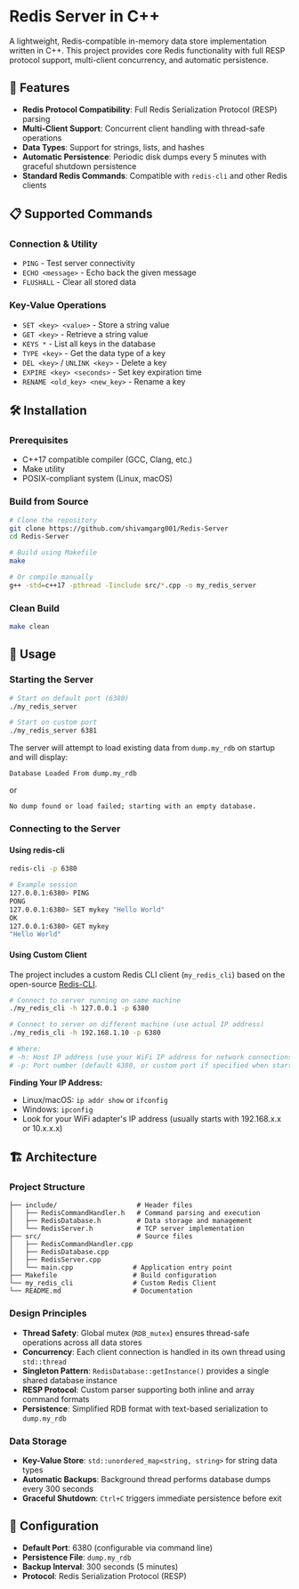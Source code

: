 # Redis Server in C++

A lightweight, Redis-compatible in-memory data store implementation written in C++. This project provides core Redis functionality with full RESP protocol support, multi-client concurrency, and automatic persistence.

## 🚀 Features

- **Redis Protocol Compatibility**: Full Redis Serialization Protocol (RESP) parsing
- **Multi-Client Support**: Concurrent client handling with thread-safe operations
- **Data Types**: Support for strings, lists, and hashes
- **Automatic Persistence**: Periodic disk dumps every 5 minutes with graceful shutdown persistence
- **Standard Redis Commands**: Compatible with `redis-cli` and other Redis clients

## 📋 Supported Commands

### Connection & Utility
- `PING` - Test server connectivity
- `ECHO <message>` - Echo back the given message
- `FLUSHALL` - Clear all stored data

### Key-Value Operations
- `SET <key> <value>` - Store a string value
- `GET <key>` - Retrieve a string value
- `KEYS *` - List all keys in the database
- `TYPE <key>` - Get the data type of a key
- `DEL <key>` / `UNLINK <key>` - Delete a key
- `EXPIRE <key> <seconds>` - Set key expiration time
- `RENAME <old_key> <new_key>` - Rename a key

## 🛠️ Installation

### Prerequisites
- C++17 compatible compiler (GCC, Clang, etc.)
- Make utility
- POSIX-compliant system (Linux, macOS)

### Build from Source

```bash
# Clone the repository
git clone https://github.com/shivamgarg001/Redis-Server
cd Redis-Server

# Build using Makefile
make

# Or compile manually
g++ -std=c++17 -pthread -Iinclude src/*.cpp -o my_redis_server
```

### Clean Build
```bash
make clean
```

## 🚀 Usage

### Starting the Server

```bash
# Start on default port (6380)
./my_redis_server

# Start on custom port
./my_redis_server 6381
```

The server will attempt to load existing data from `dump.my_rdb` on startup and will display:
```
Database Loaded From dump.my_rdb
```
or
```
No dump found or load failed; starting with an empty database.
```

### Connecting to the Server

#### Using redis-cli
```bash
redis-cli -p 6380

# Example session
127.0.0.1:6380> PING
PONG
127.0.0.1:6380> SET mykey "Hello World"
OK
127.0.0.1:6380> GET mykey
"Hello World"
```

#### Using Custom Client
The project includes a custom Redis CLI client (`my_redis_cli`) based on the open-source [Redis-CLI](https://github.com/Cukowski/Redis-CLI).

```bash
# Connect to server running on same machine
./my_redis_cli -h 127.0.0.1 -p 6380

# Connect to server on different machine (use actual IP address)
./my_redis_cli -h 192.168.1.10 -p 6380

# Where:
# -h: Host IP address (use your WiFi IP address for network connections)
# -p: Port number (default 6380, or custom port if specified when starting server)
```

**Finding Your IP Address:**
- Linux/macOS: `ip addr show` or `ifconfig`
- Windows: `ipconfig`
- Look for your WiFi adapter's IP address (usually starts with 192.168.x.x or 10.x.x.x)

## 🏗️ Architecture

### Project Structure
```
├── include/                    # Header files
│   ├── RedisCommandHandler.h   # Command parsing and execution
│   ├── RedisDatabase.h         # Data storage and management
│   └── RedisServer.h           # TCP server implementation
├── src/                        # Source files
│   ├── RedisCommandHandler.cpp
│   ├── RedisDatabase.cpp
│   ├── RedisServer.cpp
│   └── main.cpp               # Application entry point
├── Makefile                   # Build configuration
└── my_redis_cli               # Custom Redis Client
└── README.md                  # Documentation
```

### Design Principles

- **Thread Safety**: Global mutex (`RDB_mutex`) ensures thread-safe operations across all data stores
- **Concurrency**: Each client connection is handled in its own thread using `std::thread`
- **Singleton Pattern**: `RedisDatabase::getInstance()` provides a single shared database instance
- **RESP Protocol**: Custom parser supporting both inline and array command formats
- **Persistence**: Simplified RDB format with text-based serialization to `dump.my_rdb`

### Data Storage
- **Key-Value Store**: `std::unordered_map<string, string>` for string data types
- **Automatic Backups**: Background thread performs database dumps every 300 seconds
- **Graceful Shutdown**: `Ctrl+C` triggers immediate persistence before exit

## 🔧 Configuration

- **Default Port**: 6380 (configurable via command line)
- **Persistence File**: `dump.my_rdb`
- **Backup Interval**: 300 seconds (5 minutes)
- **Protocol**: Redis Serialization Protocol (RESP)